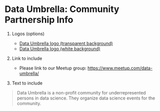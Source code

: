 # Data Umbrella: Community Partnership Info

1. Logos (options)
    - [Data Umbrella logo (transparent background)](https://github.com/data-umbrella/info/blob/master/logos/data-umbr-full-transp-logo.png)  
    - [Data Umbrella logo (white background)](https://github.com/data-umbrella/info/blob/master/logos/du-allwhite-bkgrd.jpg)


2.  Link to include  
    - Please link to our Meetup group:  https://www.meetup.com/data-umbrella/


3. Text to include
>Data Umbrella is a non-profit community for underrepresented persons in data science. They organize data science events for the community.

